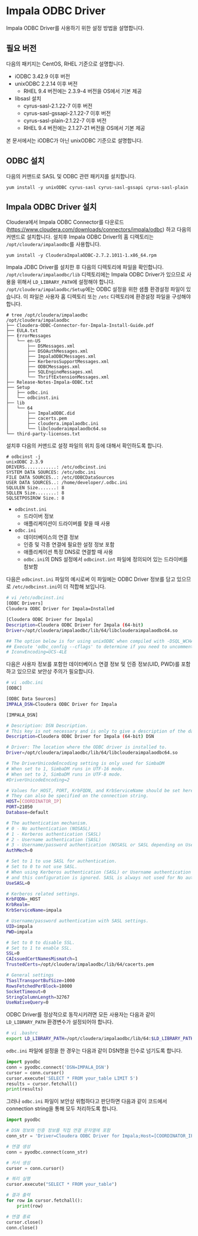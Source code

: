 # Impala ODBC Driver

Impala ODBC Driver를 사용하기 위한 설정 방법을 설명합니다.

## 필요 버전

다음의 패키지는 CentOS, RHEL 기준으로 설명합니다.

* iODBC 3.42.9 이후 버전
* unixODBC 2.2.14 이후 버전
  * RHEL 9.4 버전에는 2.3.9-4 버전을 OS에서 기본 제공
* libsasl 설치
  * cyrus-sasl-2.1.22-7 이후 버전
  * cyrus-sasl-gssapi-2.1.22-7 이후 버전
  * cyrus-sasl-plain-2.1.22-7 이후 버전
  * RHEL 9.4 버전에는 2.1.27-21 버전을 OS에서 기본 제공

본 문서에서는 iODBC가 아닌 unixODBC 기준으로 설명합니다.

## ODBC 설치

다음의 커맨드로 SASL 및 ODBC 관련 패키지를 설치합니다.

```
yum install -y unixODBC cyrus-sasl cyrus-sasl-gssapi cyrus-sasl-plain
```

## Impala ODBC Driver 설치

Cloudera에서 Impala ODBC Connector를 다운로드(https://www.cloudera.com/downloads/connectors/impala/odbc) 하고 다음의 커맨드로 설치합니다. 설치후 Impala ODBC Driver의 홈 디렉토리는 `/opt/cloudera/impalaodbc`를 사용합니다.

```
yum install -y ClouderaImpalaODBC-2.7.2.1011-1.x86_64.rpm
```

Impala JDBC Driver를 설치한 후 다음의 디렉토리에 파일을 확인합니다.
`/opt/cloudera/impalaodbc/lib` 디렉토리에는 Impala ODBC Driver가 있으므로 사용을 위해서 `LD_LIBRARY_PATH`에 설정해야 합니다.
`/opt/cloudera/impalaodbc/Setup`에는 ODBC 설정을 위한 샘플 환경설정 파일이 있습니다. 이 파일은 사용자 홈 디렉토리 또는 `/etc` 디렉토리에 환경설정 파일을 구성해야 합니다.

```
# tree /opt/cloudera/impalaodbc
/opt/cloudera/impalaodbc
├── Cloudera-ODBC-Connector-for-Impala-Install-Guide.pdf
├── EULA.txt
├── ErrorMessages
│   └── en-US
│       ├── DSMessages.xml
│       ├── DSOAuthMessages.xml
│       ├── ImpalaODBCMessages.xml
│       ├── KerberosSupportMessages.xml
│       ├── ODBCMessages.xml
│       ├── SQLEngineMessages.xml
│       └── ThriftExtensionMessages.xml
├── Release-Notes-Impala-ODBC.txt
├── Setup
│   ├── odbc.ini
│   └── odbcinst.ini
├── lib
│   └── 64
│       ├── ImpalaODBC.did
│       ├── cacerts.pem
│       ├── cloudera.impalaodbc.ini
│       └── libclouderaimpalaodbc64.so
└── third-party-licenses.txt

```

설치후 다음의 커맨드로 설정 파일의 위치 등에 대해서 확인하도록 합니다.

```
# odbcinst -j
unixODBC 2.3.9
DRIVERS............: /etc/odbcinst.ini
SYSTEM DATA SOURCES: /etc/odbc.ini
FILE DATA SOURCES..: /etc/ODBCDataSources
USER DATA SOURCES..: /home/developer/.odbc.ini
SQLULEN Size.......: 8
SQLLEN Size........: 8
SQLSETPOSIROW Size.: 8
```

* `odbcinst.ini`
  * 드라이버 정보
  * 애플리케이션이 드라이버를 찾을 때 사용
* `odbc.ini`
  * 데이터베이스의 연결 정보
  * 인증 및 각종 연결에 필요한 설정 정보 포함
  * 애플리케이션 특정 DNS로 연결할 때 사용
  * `odbc.ini`의 DNS 설정에서 `odbcinst.int` 파일에 정의되어 있는 드라이버를 참보함

다음은 `odbcinst.ini` 파일의 예시로써 이 파일에는 ODBC Driver 정보를 담고 있으므로 `/etc/odbcinst.ini`이 더 적합해 보입니다.

```bash
# vi /etc/odbcinst.ini
[ODBC Drivers]
Cloudera ODBC Driver for Impala=Installed

[Cloudera ODBC Driver for Impala]
Description=Cloudera ODBC Driver for Impala (64-bit)
Driver=/opt/cloudera/impalaodbc/lib/64/libclouderaimpalaodbc64.so

## The option below is for using unixODBC when compiled with -DSQL_WCHART_CONVERT.
## Execute 'odbc_config --cflags' to determine if you need to uncomment it.
# IconvEncoding=UCS-4LE

```

다음은 사용자 정보를 포함한 데이터베이스 연결 정보 및 인증 정보(UID, PWD)를 포함하고 있으므로 보안상 주의가 필요합니다.

```bash
# vi .odbc.ini 
[ODBC]

[ODBC Data Sources]
IMPALA_DSN=Cloudera ODBC Driver for Impala

[IMPALA_DSN]

# Description: DSN Description.
# This key is not necessary and is only to give a description of the data source.
Description=Cloudera ODBC Driver for Impala (64-bit) DSN

# Driver: The location where the ODBC driver is installed to.
Driver=/opt/cloudera/impalaodbc/lib/64/libclouderaimpalaodbc64.so

# The DriverUnicodeEncoding setting is only used for SimbaDM
# When set to 1, SimbaDM runs in UTF-16 mode.
# When set to 2, SimbaDM runs in UTF-8 mode.
#DriverUnicodeEncoding=2

# Values for HOST, PORT, KrbFQDN, and KrbServiceName should be set here.
# They can also be specified on the connection string.
HOST=[COORDINATOR_IP]
PORT=21050
Database=default

# The authentication mechanism.
# 0 - No authentication (NOSASL)
# 1 - Kerberos authentication (SASL)
# 2 - Username authentication (SASL)
# 3 - Username/password authentication (NOSASL or SASL depending on UseSASL configuration)
AuthMech=0

# Set to 1 to use SASL for authentication. 
# Set to 0 to not use SASL. 
# When using Kerberos authentication (SASL) or Username authentication (SASL) SASL is always used
# and this configuration is ignored. SASL is always not used for No authentication (NOSASL).
UseSASL=0

# Kerberos related settings.
KrbFQDN=_HOST
KrbRealm=
KrbServiceName=impala

# Username/password authentication with SASL settings.
UID=impala
PWD=impala

# Set to 0 to disable SSL.
# Set to 1 to enable SSL.
SSL=0
CAIssuedCertNamesMismatch=1
TrustedCerts=/opt/cloudera/impalaodbc/lib/64/cacerts.pem

# General settings
TSaslTransportBufSize=1000
RowsFetchedPerBlock=10000
SocketTimeout=0
StringColumnLength=32767
UseNativeQuery=0
```

ODBC Driver를 정상적으로 동작시키려면 모든 사용자는 다음과 같이 `LD_LIBRARY_PATH` 환경변수가 설정되어야 합니다.

```bash
# vi .bashrc
export LD_LIBRARY_PATH=/opt/cloudera/impalaodbc/lib/64:$LD_LIBRARY_PATH
```

`odbc.ini` 파일에 설정을 한 경우는 다음과 같이 DSN명을 인수로 넘기도록 합니다.

```python
import pyodbc
conn = pyodbc.connect('DSN=IMPALA_DSN')
cursor = conn.cursor()
cursor.execute('SELECT * FROM your_table LIMIT 5')
results = cursor.fetchall()
print(results)
```

그러나 `odbc.ini` 파일이 보안상 위험하다고 판단하면 다음과 같이 코드에서 connection string을 통해 모두 처리하도록 합니다.

```python
import pyodbc

# DSN 정보와 인증 정보를 직접 연결 문자열에 포함
conn_str = 'Driver=Cloudera ODBC Driver for Impala;Host=[COORDINATOR_IP];Port=21050;AuthMech=3;UID=imopala;PWD=impala;DelegationUID=honggilong;SocketTimeout=30;TransportMode=sasl;UseNativeQuery=1;UseSASL=1;SSP_MEM_LIMIT=1000000000;SSP_REQUEST_POOL=mypool;'

# 연결 생성
conn = pyodbc.connect(conn_str)

# 커서 생성
cursor = conn.cursor()

# 쿼리 실행
cursor.execute("SELECT * FROM your_table")

# 결과 출력
for row in cursor.fetchall():
    print(row)

# 연결 종료
cursor.close()
conn.close()

```